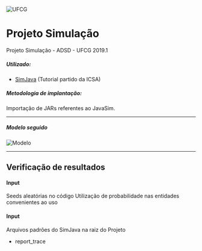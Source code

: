 ![UFCG](https://seeklogo.com/images/U/ufcg_universidade_federal_de_campina_grande-logo-E8B3971276-seeklogo.com.png "UFCG")
# Projeto Simulação
Projeto Simulação - ADSD - UFCG 2019.1

##### Utilizado:
- [SimJava](http://www.icsa.inf.ed.ac.uk/research/groups/hase/simjava/simjava.zip) (Tutorial partido da ICSA)

##### Metodologia de implantação:
Importação de JARs referentes ao JavaSim.

---

##### Modelo seguido
![Modelo](https://i.ibb.co/CJqhqtQ/model.png "Modelo")

---

## Verificação de resultados

#### Input
Seeds aleatórias no código
Utilização de probabilidade nas entidades convenientes ao uso

#### Input
Arquivos padrões do SimJava na raiz do Projeto
- report_trace
